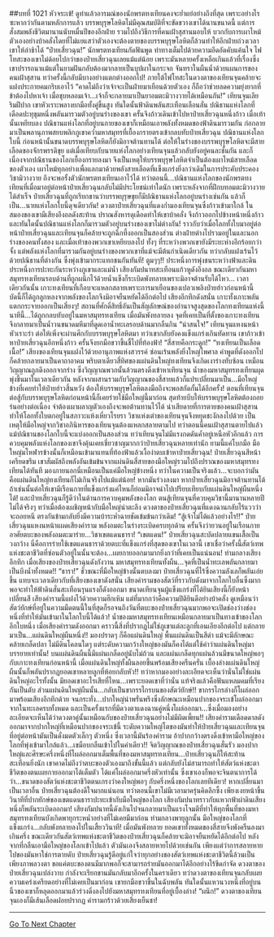 ##บทที่ 1021 หัวจระเข้!
ดูท่าแล้วอารมณ์ของนักพรตทงเทียนคงจะย่ำแย่อย่างถึงที่สุด เพราะอย่างไรซะหากว่ากันตามหลักการแล้ว บรรพบุรุษโลหิตไม่มีคุณสมบัติที่จะขัดขวางเขาได้นานขนาดนี้ แต่การสั่งสมพลังชีวิตมานานนับหมื่นปีของอีกฝ่าย รวมไปถึงวิธีการที่คนเฝ้าสุสานมอบให้ บวกกับการเผาไหม้ตัวเองอย่างบ้าคลั่งโดยที่ไม่แยแสว่าตัวเองจะต้องตายของบรรพบุรุษโลหิตก็ล้วนทำให้อีกฝ่ายถ่วงเวลาเขาให้ล่าช้าได้
“ป๋ายเสี่ยวฉุน!” นักพรตทงเทียนกัดฟันพูด ท่าทางเต็มไปด้วยความอึดอัดคับแค้นใจ ไฟโทสะของเขาไม่ด้อยไปกว่าของป๋ายเสี่ยวฉุนเลยแม้แต่น้อย เพราะมันหลายครั้งเหลือเกินแล้วที่เรื่องซึ่งเขาปรารถนาแม้แต่ในยามฝันกลับต้องมากลายเป็นบุปผาในกระจก จันทราในผืนน้ำด้วยแผนการของคนเฝ้าสุสาน
ทว่าครั้งนี้กลับมีบางอย่างแตกต่างออกไป!
ภายใต้ไฟโทสะในดวงตาของเทียนจุนคล้ายจะแฝงประกายคมกริบเอาไว้
“คาดไม่ถึงว่าเจ้าจะเป็นฝ่ายมาเยือนด้วยตัวเอง ก็ถือว่าช่วยลดความยุ่งยากที่ข้าต้องไปหาเจ้า เมื่อชุบหลอมเจ้า...เจ้าก็จะกลายมาเป็นยาอมตะมิวางวายได้เหมือนกัน!” เทียนจุนเลียริมฝีปาก เขาหัวเราะพลางยกมือทั้งคู่ขึ้นสูง ทันใดนั้นฟ้าดินพลันสะเทือนเลือนลั่น ปณิธานแห่งโลกที่เดือดปะทุขุมหนึ่งพลันมารวมตัวอยู่บนร่างของเขา ครั้นจึงก้าวเดินเข้าไปหาป๋ายเสี่ยวฉุนหนึ่งก้าว
เมื่อเท้านั้นเหยียบลง ปณิธานแห่งโลกที่อยู่บนกายของเขาก็เหมือนเอาพลังทั้งหมดของฟ้าดินมารวมกัน ก่อกลายมาเป็นพลานุภาพสยบพลิกภูเขาคว่ำมหาสมุทรที่เยื้องกรายตรงเข้ากลบทับป๋ายเสี่ยวฉุน
ปณิธานแห่งโลกใบนี้ ก่อนหน้านั้นขนาดบรรพบุรุษโลหิตก็ยังมิอาจต้านทานได้ ต่อให้ในร่างของบรรพบุรุษโลหิตจะมีสายเลือดของจักรพรรดิขุย แต่เมื่อเทียบกับนายแห่งโลกอย่างเทียนจุนแล้วกลับยังอยู่คนละชั้นกัน
และก็เนื่องจากปณิธานของโลกเยื้องกรายลงมา จึงเป็นเหตุให้บรรพบุรุษโลหิตจำเป็นต้องเผาไหม้สายเลือดของตัวเอง เผาไหม้ทุกอย่างเพื่อแลกมาด้วยพลังสายเลือดที่แข็งแกร่งยิ่งกว่าเดิมในการประคับประคองวิชามิวางวาย ถึงจะพอรั้งตัวนักพรตทงเทียนเอาไว้ได้
ทว่าตอนนี้...ปณิธานแห่งโลกของนักพรตทงเทียนที่เมื่อมาอยู่ต่อหน้าป๋ายเสี่ยวฉุนกลับไม่มีประโยชน์เท่าใดนัก เพราะหลังจากที่ฝึกบทอมตะมิวางวายได้สำเร็จ ป๋ายเสี่ยวฉุนที่ถูกเรียกขานว่าบรรพบุรุษขุยก็มีปณิธานแห่งโลกอยู่บนร่างเช่นกัน แล้วก็เป็น...นายแห่งโลกใบนี้ดุจเดียวกัน!
ดวงตาป๋ายเสี่ยวฉุนที่แดงก่ำมองเทียนจุนซึ่งก้าวเข้ามาใกล้ ในสมองของเขามีเสียงอึงอลดังสะท้าน ปราณสังหารดุเดือดทำให้เขาบ้าคลั่ง จึงก้าวออกไปข้างหน้าหนึ่งก้าว และทันใดนั้นปณิธานแห่งโลกก็มารวมตัวอยู่บนร่างของเขาไม่ต่างกัน!
ราวกับว่าเมื่อโลกทั้งใบมาอยู่ต่อหน้าป๋ายเสี่ยวฉุนและเทียนจุนก็คล้ายจะถูกฉีกทึ้งออกเป็นสองส่วน ต่างฝ่ายต่างไปรวมอยู่ในและนอกร่างของคนทั้งสอง และเมื่อเท้าของพวกเขาเหยียบลงไป ทั้งๆ ที่ระหว่างพวกเขายังมีระยะห่างอีกร้อยกว่าจั้ง แต่พลังแห่งโลกที่มารวมกันอยู่บนร่างของพวกเขาที่แม้จะมีต้นกำเนิดเดียวกัน ทว่ากลับแฝงเร้นไว้ด้วยปณิธานที่ต่างกัน ซึ่งพุ่งเข้ามากระแทกชนกันทันที!
ตูมๆๆ!!
ประหนึ่งการพุ่งชนระหว่างฟ้าและดิน ประหนึ่งการปะทะกันระหว่างภูเขาและแม่น้ำ เสียงกัมปนาทสะเทือนแก้วหูดังอึงอล ขณะเดียวกันมหาสมุทรทงเทียนรอบด้านที่ถูกผนึกไว้ด้วยน้ำแข็งก็ระเบิดพังทลายเพราะมิอาจต้านรับได้ไหว...
เวลาเดียวกันนั้น เกาะทงเทียนที่เกือบจะแหลกสลายเพราะการมาเยือนของเปลวเพลิงป๋ายฮ่าวก่อนหน้านี้ บัดนี้ก็ได้ถูกลูกหลงจากพลังของโลกจึงมิอาจยืนหยัดได้อีกต่อไป เสียงอึกทึกดังสนั่น เกาะทั้งเกาะพลันแตกกระจายออกเป็นเสี่ยงๆ!
สถานที่ศักดิ์สิทธิ์อันเป็นสัญลักษณ์ของอำนาจสูงสุดของโลกทงเทียนแห่งนี้ นาทีนี้...ได้ถูกกลบทับอยู่ในมหาสมุทรทงเทียน เมื่อมันพังทลายลง จุดที่เคยเป็นที่ตั้งของเกาะทงเทียนจึงกลายมาเป็นน้ำวนขนาดมหึมาที่ดูดเอาน้ำทะเลรอบด้านมากลืนกิน
“น่าสนใจ!” เทียนจุนแหงนหน้าหัวเราะร่า ต่อให้เพิ่งจะผ่านศึกกับบรรพบุรุษโลหิตมา ทว่าเขากลับยังคงแข็งแกร่งเกินทัดทาน เขาก้าวเข้าหาป๋ายเสี่ยวฉุนอีกหนึ่งก้าว ครั้นจึงยกมือขวาขึ้นชี้ไปที่ท้องฟ้า!
“สี่สายคือกระดูก!”
“ทงเทียนเป็นเลือดเนื้อ!” เสียงของเทียนจุนแฝงไว้ด้วยอานุภาพแห่งสวรรค์ ซ่อนเร้นพลังยิ่งใหญ่ไพศาล คำพูดที่ดังออกไปก็คล้ายกลายมาเป็นคาถาอาคม พริบตาเดียวสี่ทิศของแผ่นดินใหญ่ทงเทียนจึงเกิดเงาร่างทับซ้อน เหมือนวิญญาณถูกดึงออกจากร่าง ซึ่งวิญญาณพวกนั้นล้วนตรงดิ่งเข้าหาเทียนจุน
น้ำของมหาสมุทรทงเทียนผุดพุ่งขึ้นมาในเวลาเดียวกัน หลังจากผสานรวมกับวิญญาณของสี่สายแล้วก็แปรเปลี่ยนมาเป็น...มือใหญ่ข้างที่เคยทำให้ป๋ายฮ่าวสิ้นหวัง ต้องให้บรรพบุรุษโลหิตลงมือถึงจะพอสกัดกั้นได้อีกครั้ง!
ตอนที่เทียนจุนต่อสู้กับบรรพบุรุษโลหิตก่อนหน้านี้ก็เคยร่ายใช้มือใหญ่นี้มาก่อน สุดท้ายบีบให้บรรพบุรุษโลหิตต้องถอยร่นอย่างต่อเนื่อง จำต้องเผาผลาญตัวเองถึงจะพอต้านทานไว้ได้
น่าเสียดายที่การตายของคนเฝ้าสุสานทำให้โลกทั้งใบตกอยู่ในสภาวะแห้งเหี่ยวโรยรา วิชาแห่งเต๋าของเทียนจุนจึงหยุดชะงักลงไปด้วย เป็นเหตุให้มือใหญ่จากวิชาอภินิหารของเทียนจุนต้องแหลกสลายตามไป
ทว่าตอนนี้คนเฝ้าสุสานตายไปแล้ว แม้ปณิธานของโลกใบนี้จะแบ่งออกเป็นสองส่วน ทว่าเทียนจุนไม่มีแรงกดดันค้ำอยู่เหนือหัวอีกแล้ว การควบคุมพลังแห่งโลกของเขาจึงคุ้นเคยเชี่ยวชาญมากกว่าป๋ายเสี่ยวฉุนหลายเท่านัก
ยามนี้แค่โบกมือ มือใหญ่มโหฬารข้างนั้นก็เหมือนเข้ามาแทนที่ท้องฟ้าแล้วเงื้อง่าตบเข้าหาป๋ายเสี่ยวฉุน!
ป๋ายเสี่ยวฉุนสีหน้าเครียดขรึม เขาสัมผัสถึงพลังอันเข้มข้นจากแผ่นดินสี่สายของมือใหญ่รวมไปถึงปราณของมหาสมุทรทงเทียนได้ทันที มองภายนอกนี่เหมือนเป็นแค่มือใหญ่ข้างหนึ่ง ทว่าในความเป็นจริงแล้ว...จะบอกว่ามันคือแผ่นดินใหญ่ทงเทียนก็ไม่เกินจริงไปแม้แต่น้อย!
หากมันร่วงลงมา หากป๋ายเสี่ยวฉุนมิอาจต้านทานได้ ถ้าเช่นนั้นต่อให้เขามีเรือนกายที่แข็งแกร่งแค่ไหนก็ย่อมมิอาจนำไปเปรียบเทียบกับแผ่นดินใหญ่ผืนหนึ่งได้!
และป๋ายเสี่ยวฉุนก็รู้ดีว่าในด้านการควบคุมพลังของโลก ตนสู้เทียนจุนที่ควบคุมวิชานี้มานานหลายปีไม่ได้จริงๆ ทว่าเมื่อต้องเผชิญหน้ากับมือใหญ่น่าตะลึง ดวงตาของป๋ายเสี่ยวฉุนที่แดงฉานกลับไร้แววว่าจะถอยหนี ตรงกันข้ามกลับยิ่งมีความบ้าระห่ำฉายชัดเข้มข้นกว่าเดิม!
“สู้เจ้าไม่ได้แล้วอย่างไร!!” ป๋ายเสี่ยวฉุนแหงนหน้าแผดเสียงคำราม พลังอมตะในร่างระเบิดครบทุกด้าน ครั้นจึงว่ายวนอยู่ในเรือนกาย อาศัยตบะของพลังอมตะมาร่าย...วิชาเขตแดนธารา!
“เขตแดน!” ป๋ายเสี่ยวฉุนสะบัดปลายแขนเสื้อเป็นวงกว้าง นี่คือการร่ายใช้เขตแดนธาราด้วยตบะที่แข็งแกร่งที่สุดของเขาในเวลานี้ เขาเชื่อว่าครั้งนี้สัตว์เทพแห่งชะตาชีวิตที่ซ่อนตัวอยู่ในนั้นจะต้อง...เผยกายออกมามากยิ่งกว่าที่เคยเป็นแน่นอน!
ท่ามกลางเสียงอึกทึก เมื่อเสียงของป๋ายเสี่ยวฉุนดังกังวาน มหาสมุทรทงเทียนทั้งผืน...จุดที่เป็นน้ำทะเลพลันกลายมาเป็นบึงน้ำทั้งหมด!!
“ธารา!” ชั่วขณะที่มือใหญ่ข้างนั้นตบลงมา ป๋ายเสี่ยวฉุนที่ไร้ซึ่งความลังเลก็พลันเอ่ยขึ้น แทบจะเวลาเดียวกับที่เสียงของเขาดังสนั่น เสียงคำรามของสัตว์ที่ราวกับดังมาจากโลกใบอื่นซึ่งมากพอจะทำให้ฟ้าดินสั่นสะเทือนรุนแรงก็ดังออกมา ขนาดเทียนจุนผู้แข็งแกร่งที่ได้ยินเสียงนี้ก็ยังหน้าเปลี่ยนสี
เสียงคำรามนี้แฝงไว้ด้วยความฮึกเหิม แต่ที่มากกว่าคือความปิติยินดีอย่างบ้าคลั่ง ดูเหมือนว่าสัตว์ยักษ์ที่อยู่ในความมืดตนนี้ในที่สุดก็รอจนถึงวันที่ตบะของป๋ายเสี่ยวฉุนมากพอจะเปิดช่องว่างช่องหนึ่งที่ทำให้มันเข้ามาในโลกใบนี้ได้แล้ว!
น้ำของมหาสมุทรทงเทียนเหมือนกลายมาเป็นทางเข้าของโลกอีกใบหนึ่ง เมื่อเสียงคำรามดังออกมา คราวนี้สิ่งที่ปรากฏไม่ใช่ภูเขาแต่ละลูกที่เอนเอียงอีกต่อไป แต่กลายมาเป็น...แผ่นดินใหญ่ผืนหนึ่ง!!
มองปราดๆ ก็คือแผ่นดินใหญ่ พื้นแผ่นดินเป็นสีดำ แม้จะมีลักษณะคล้ายเกล็ดปลา ไม่มีดินโคลนใดๆ แต่ระดับความกว้างใหญ่ของมันก็คงได้แต่ใช้คำว่าแผ่นดินใหญ่มาบรรยายเท่านั้น!
บนแผ่นดินผืนนี้มีแผ่นเกล็ดอยู่นับไม่ถ้วน และแผ่นเกล็ดทุกแผ่นล้วนมีขนาดใหญ่พอๆ กับเกาะทงเทียนก่อนหน้านี้ เมื่อแผ่นดินใหญ่ทั้งผืนลอยขึ้นพร้อมเสียงครืนครั่น เบื้องล่างแผ่นดินใหญ่ผืนนั้นก็พลันปรากฏยอดเขาหลายลูกที่ห้อยกลับหัว!!
ทว่าหากมองอย่างละเอียดจะเห็นว่านั่นไม่ใช่แผ่นดินใหญ่อะไรทั้งนั้น มียอดเขาอะไรเสียที่ไหน...เพราะยอดเขาที่ว่านั่น แท้จริงแล้วคือฟันแหลมคมที่เรียงกันเป็นตับ ส่วนแผ่นดินใหญ่ผืนนั้น...กลับเป็นขากรรไกรบนของสัตว์ยักษ์!!
ขากรรไกรล่างก็โผล่ออกมาพร้อมเสียงอึกทึกด้วย จนกระทั่ง...ปากใหญ่น่าพรั่นพรึงซึ่งลักษณะเหมือนปากของจระเข้โผล่ออกมาจากในทะเลครบทั้งหมด และเป็นครั้งแรกที่มีดวงตาแดงฉานคู่หนึ่งโผล่ออกมา...ซึ่งเมื่อมองอย่างละเอียดจะเห็นได้ว่าดวงตาคู่นั้นเหมือนกับของป๋ายเสี่ยวฉุนอย่างไม่มีผิดเพี้ยน!!
เสียงคำรามเดือดดาลดังออกมาจากปากใหญ่ที่เหมือนปากของจระเข้นี้ ระดับความใหญ่โตของมันทำให้ป๋ายเสี่ยวฉุนและเทียนจุนที่อยู่ต่อหน้ามันเป็นดั่งมดตัวเล็กๆ ตัวหนึ่ง ซึ่งเวลานี้มันร้องคำราม อ้าปากกว้างตรงดิ่งเข้าหามือใหญ่ของโลกที่พุ่งเข้ามาใกล้แล้ว...เขมือบกลืนเข้าไปในคำเดียว!!
จิตวิญญาณของป๋ายเสี่ยวฉุนสั่นรัว มองปากใหญ่และศีรษะครึ่งหนึ่งที่โผล่ออกมาเต็มพื้นที่ของมหาสมุทรทงเทียน...ป๋ายเสี่ยวฉุนก็ให้สะท้านสะเทือนยิ่งนัก เขาคาดไม่ถึงว่าตบะของตัวเองมาถึงขั้นนี้แล้ว แต่กลับยังไม่สามารถทำให้สัตว์แห่งชะตาชีวิตของตนเผยกายออกมาได้เต็มตัว ได้แค่โผล่ออกมาครึ่งหัวเท่านั้น ซึ่งเขาเองก็พอจะจินตนาการได้ว่า...ขนาดของสัตว์แห่งชะตาชีวิตตนเกรงว่าคงใหญ่พอๆ กับครึ่งหนึ่งของโลกเลยทีเดียว!
หากเปลี่ยนมาเป็นเวลาอื่น ป๋ายเสี่ยวฉุนต้องดีใจมากแน่นอน ทว่าตอนนี้เขาไม่มีเวลามาครุ่นคิดลึกซึ้ง เพียงเงยหน้าขึ้น วินาทีที่ปากยักษ์ของเขตแดนธาราปะทะเข้ากับมือใหญ่ของโลก เสียงกัมปนาทราวกับแหวกฟ้าผ่าดินเสียงหนึ่งก็พลันระเบิดออกมา!
เสียงกัมปนาทนี้ดังเกินไปจนกลายมาเป็นแรงโจมตีที่ทำให้ทุกพื้นที่ของมหาสมุทรทงเทียนบังเกิดพายุกระหน่ำอย่างที่ไม่เคยมีมาก่อน ท่ามกลางพายุลูกนั้น มือใหญ่ของโลกที่แข็งแกร่ง...กลับพังทลายลงไปในเสี้ยววินาที!
เมื่อมันพังทลาย ยอดเขาทั้งหมดของสี่สายจึงพังครืนลงมาเกินครึ่ง ขณะเดียวกันสัตว์เทพแห่งชะตาชีวิตของป๋ายเสี่ยวฉุนก็คล้ายจะมิอาจยืนหยัดได้อีกต่อไป หลังจากที่กลืนเอามือใหญ่ของโลกเข้าไปแล้ว ตัวมันเองจึงสลายหายไปด้วยเช่นกัน
เพียงแต่ว่าการสลายหายไปของมันหาใช่การตายดับ ป๋ายเสี่ยวฉุนรู้ดีอยู่แก่ใจว่าทุกอย่างของสัตว์เทพแห่งชะตาชีวิตนี้ล้วนเป็นเพียงภาพลวงตา ขอแค่ตบะของตนมีมากพอก็จะสามารถร่ายมันออกมาได้อีกอย่างไร้ขีดกำจัด
ดวงตาของป๋ายเสี่ยวฉุนเปล่งวาบ กำลังจะเรียกขานมันกลับมาอีกครั้งในคราเดียว ทว่าดวงตาของเทียนจุนกลับเผยความเคร่งเครียดอย่างที่ไม่เคยเป็นมาก่อน เขายกมือขวาขึ้นในฉับพลัน ทันใดนั้นแหวนวงหนึ่งที่อยู่บนนิ้วของเขาก็หลุดออกมาแล้วร่วงดิ่งลงไปยังมหาสมุทรทงเทียนที่อยู่เบื้องล่าง!
“ผนึก!” ดวงตาของเทียนจุนเองก็มีเส้นเลือดฝอยปรากฏ คำรามกร้าวด้วยเสียงเย็นชา!


------






[Go To Next Chapter]( ./168.md)